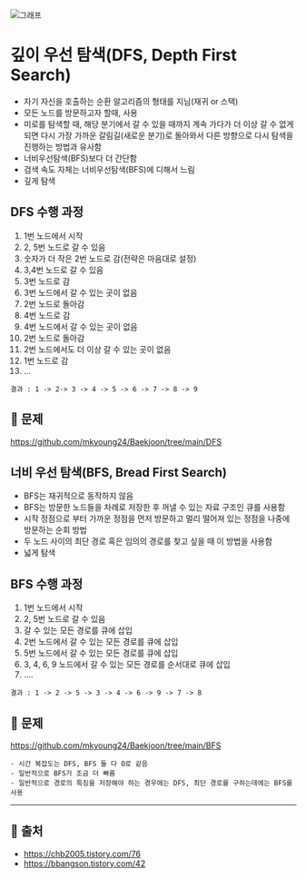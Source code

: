 ![그래프](https://github.com/mkyoung24/Algorithm/assets/103173521/1416c023-88bb-4cc1-8eab-35acc38e2e36)


# 깊이 우선 탐색(DFS, Depth First Search)
- 자기 자신을 호출하는 순환 알고리즘의 형태를 지님(재귀 or 스택)
- 모든 노드를 방문하고자 할때, 사용
- 미로를 탐색할 때, 해당 분기에서 갈 수 있을 때까지 계속 가다가 더 이상 갈 수 없게 되면 다시 가장 가까운 갈림길(새로운 분기)로 돌아와서 다른 방향으로 다시 탐색을 진행하는 방법과 유사함
- 너비우선탐색(BFS)보다 더 간단함
- 검색 속도 자체는 너비우선탐색(BFS)에 디해서 느림
- 깊게 탐색

## DFS 수행 과정
1. 1번 노드에서 시작
2. 2, 5번 노드로 갈 수 있음
3. 숫자가 더 작은 2번 노드로 감(전략은 마음대로 설정)
4. 3,4번 노드로 갈 수 있음
5. 3번 노드로 감
6. 3번 노드에서 갈 수 있는 곳이 없음
7. 2번 노드로 돌아감
8. 4번 노드로 감
9. 4번 노드에서 갈 수 있는 곳이 없음
10. 2번 노드로 돌아감
11. 2번 노드에서도 더 이상 갈 수 있는 곳이 없음
12. 1번 노드로 감
13. ...

`결과 : 1 -> 2-> 3 -> 4 -> 5 -> 6 -> 7 -> 8 -> 9`

## :scroll: 문제
<https://github.com/mkyoung24/Baekjoon/tree/main/DFS>


## 너비 우선 탐색(BFS, Bread First Search)
- BFS는 재귀적으로 동작하지 않음
- BFS는 방문한 노드들을 차례로 저장한 후 꺼낼 수 있는 자료 구조인 큐를 사용함
- 시작 정점으로 부터 가까운 정점을 먼저 방문하고 멀리 떨어져 있는 정점을 나중에 방문하는 순회 방법
- 두 노드 사이의 최단 경로 혹은 임의의 경로를 찾고 싶을 때 이 방법을 사용함
- 넓게 탐색

## BFS 수행 과정
1. 1번 노드에서 시작
2. 2, 5번 노드로 갈 수 있음
3. 갈 수 있는 모든 경로를 큐에 삽입
4. 2번 노드에서 갈 수 있는 모든 경로를 큐에 삽입
5. 5번 노드에서 갈 수 있는 모든 경로를 큐에 삽입
6. 3, 4, 6, 9 노드에서 갈 수 있는 모든 경로를 순서대로 큐에 삽입
7. ....
   
`결과 : 1 -> 2 -> 5 -> 3 -> 4 -> 6 -> 9 -> 7 -> 8`

## :scroll: 문제
<https://github.com/mkyoung24/Baekjoon/tree/main/BFS>


```
- 시간 복잡도는 DFS, BFS 둘 다 O로 같음
- 일반적으로 BFS가 조금 더 빠름
- 일반적으로 경로의 특징을 저장해야 하는 경우에는 DFS, 최단 경로를 구하는데에는 BFS를 사용
```


***
## :file_folder: 출처
- <https://chb2005.tistory.com/76>
- <https://bbangson.tistory.com/42>
